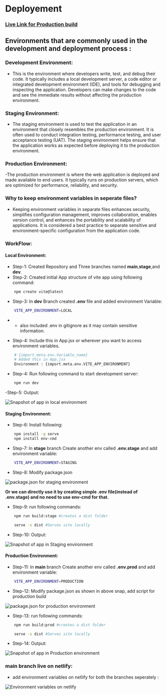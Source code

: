 # Deployement

### [Live Link for Production build](https://magenta-alfajores-6c7cbe.netlify.app/)

## Environments that are commonly used in the development and deployment process :

### Development Environment:

- This is the environment where developers write, test, and debug their code. It typically includes a local development server, a code editor or integrated development environment (IDE), and tools for debugging and inspecting the application. Developers can make changes to the code and see the immediate results without affecting the production environment.

### Staging Environment:

- The staging environment is used to test the application in an environment that closely resembles the production environment. It is often used to conduct integration testing, performance testing, and user acceptance testing (UAT). The staging environment helps ensure that the application works as expected before deploying it to the production environment.

### Production Environment:

-The production environment is where the web application is deployed and made available to end users. It typically runs on production servers, which are optimized for performance, reliability, and security.

### Why to keep environment variables in seperate files?

- Keeping environment variables in separate files enhances security, simplifies configuration management, improves collaboration, enables version control, and enhances the portability and scalability of applications. It is considered a best practice to separate sensitive and environment-specific configuration from the application code.

### WorkFlow:

#### Local Environment:

- Step-1: Created Repository and Three branches named **main**,**stage**,and **dev**.
- Step-2: Created initial App structure of vite app using following command:

```bash
    npm create vite@latest
```

- Step-3: In **dev** Branch created **.env** file and added environment Variable:

```bash
    VITE_APP_ENVIRONMENT=LOCAL
```

- - also included .env in gitignore as it may contain sensitive information.

- Step-4: Include this in App.jsx or wherever you want to access environment variables.

```bash
    # {import.meta.env.Variable_name}
    # Added this in App.jsx
    Environment : {import.meta.env.VITE_APP_ENVIRONMENT}

```

- Step-4: Run following command to start development server:

```bash
    npm run dev
```

-Step-5: Output:

![Snapshot of app in local environment](./src/assets/dev.png)

#### Staging Environment:

- Step-6: Install following:

```bash
    npm install -g serve
    npm install env-cmd
```

- Step-7: In **stage** branch Create another env called **.env.stage** and add environment variable:

```bash
    VITE_APP_ENVIRONMENT=STAGING
```

- Step-8: Modify package.json

![package.json for staging environment](./src/assets/Stage_package.json.png)

**Or we can directly use it by creating simple .env file(instead of .env.stage) and no need to use env-cmd for that.**

- Step-9: run following commands:

```bash
    npm run build:stage #creates a dist folder

    serve -s dist #Serves site locally
```

- Step-10: Output:

![Snapshot of app in Staging environment](./src/assets/stage.png)

#### Production Environment:

- Step-11: In **main** branch Create another env called **.env.prod** and add environment variable:

```bash
    VITE_APP_ENVIRONMENT=PRODUCTION
```

- Step-12: Modify package.json as shown in above snap, add script for production build

![package.json for production environment](./src/assets/Prod_packge_json.png)

- Step-13: run following commands:

```bash
    npm run build:prod #creates a dist folder

    serve -s dist #Serves site locally
```

- Step-14: Output:

![Snapshot of app in Production environment](./src/assets/production.png)

### main branch live on netlify:

- add environment variables on netlify for both the branches seperately :

![Environment variables on netlify](./src/assets/netlify_env_variables.png)

